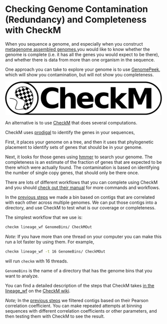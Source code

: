# Checking Genome Contamination (Redundancy) and Completeness with CheckM

When you sequence a genome, and especially when you construct [metagenome assembled genomes](../CrossAssembly),you would like to know whether the genome is complete (i.e. it has all the genes you would expect to be there), and whether there is data from more than one organism in the sequence.

One approach you can take to explore your genome is to use [GenomePeek](../GenomePeek/), which will show you contamination, but will not show you completeness.

<a href="https://ecogenomics.github.io/CheckM/" target="_blank"><img src="images/checkm.png" width="600 px" alt="CheckM logo" title="The CheckM logo" /></a>

An alternative is to use [CheckM](https://ecogenomics.github.io/CheckM/) that does several computations. 

CheckM uses [prodigal](../ORFCalling/) to identify the genes in your sequences, 

First, it places your genome on a tree, and then it uses that phylogenetic placement to identify sets of genes that should be in your genome.

Next, it looks for those genes using [hmmer](../Databases) to search your genome. The completeness is an estimate of the fraction of genes that are expected to be there which were actually found. The contamination is based on identifying the number of single copy genes, that should only be there once.

There are lots of different workflows that you can complete using CheckM and  you should [check out their manual](https://github.com/Ecogenomics/CheckM/wiki) for more commands and workflows.

In the [previous steps](../CrossAssembly/) we made a bin based on contigs that are correlated with each other across multiple genomes. We can put those contigs into a directory, and use CheckM to test what is our coverage or completeness.

The simplest workflow that we use is:

```bash
checkm lineage_wf GenomeBins/ CheckMOut
```

*Note:* If you have more than one thread on your computer you can make this run a lot faster by using them. For example,

```bash
checkm lineage_wf -t 16 GenomeBins/ CheckMOut
```
will run `checkm` with 16 threads.

`GenomeBins` is the name of a directory that has the genome bins that you want to analyze.

You can find a detailed description of the steps that CheckM takes [in the lineage_wf](https://github.com/Ecogenomics/CheckM/wiki/Workflows#lineage-specific-workflow) on the [CheckM wiki](https://github.com/Ecogenomics/CheckM/wiki). 

*Note;* In the  [previous steps](../CrossAssembly/) we filtered contigs based on their Pearson correlation coefficient. You can make repeated attempts at binning sequences with different correlation coefficients or other parameters, and then testing them with CheckM to see the result.


